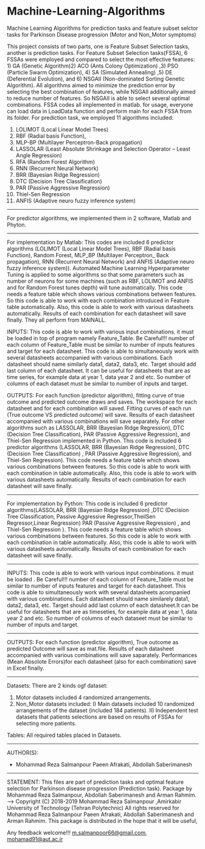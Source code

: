 # Machine-Learning-Algorithms
Machine Learning Algorithms for prediction tasks and feature subset selctor tasks for Parkinson Disease progression (Motor and Non_Motor symptoms)

This project consists of two parts, one is Feature Subset Selection tasks, another is prediction tasks.
For Feature Subset Selection tasks(FSSA), 6 FSSAs were employed and compared to select the most effective features: 1) GA (Genetic Algorithm)2) ACO (Ants Colony Optimization) ,3) PSO (Particle Swarm Optimization), 
4) SA (Simulated Annealing) ,5) DE (Deferential Evolution), and 6) NSGAII (Non-dominated Sorting Genetic Algorithm). All algorithms aimed to minimize the prediction error by selecting the best combination of features,
while NSGAII additionally aimed to reduce number of features. So NSGAII is able to select several optimal combinations.
FSSA codes all implemented in matlab. 
for usage, everyone can load data in LoadData function and perform main for each FSSA from its folder.
For prediction task, we employed 11 algorithms included:
1) LOLIMOT (Local Linear Model Trees)
2) RBF (Radial basis Function), 
3) MLP-BP (Multilayer Perceptron-Back propagation) 
4) LASSOLAR (Least Absolute Shrinkage and Selection Operator – Least Angle Regression) 
5) RFA (Random Forest Algorithm)
6) RNN (Recurrent Neural Network) 
7) BRR (Bayesian Ridge Regression)
8) DTC (Decision Tree Classification) 
9) PAR (Passive Aggressive Regression)
10) Thiel-Sen Regression 
11) ANFIS (Adaptive neuro fuzzy inference system)

-------------------------------------------------------------------------

For predictor algorithms, we implemented them in 2 software, Matlab and Phyton.

 -------------------------------------------------------------------------
 
For implementation by Matlab:
This codes are included 6 predictor algorithms (LOLIMOT (Local Linear Model Trees), RBF (Radial basis Function), Random Forest, MLP_BP (Multilayer Perceptron_ Back propagation), RNN (Recurrent Neural Network) and ANFIS (Adaptive neuro fuzzy inference system)). Automated Machine Learning
Hyperparameter Tuning is applied to some algorithms so that some parameters such as number of neurons for some machines (such as RBF, LOLIMOT and ANFIS and for Random Forest tunes depth) will tune automatically. This code needs a feature table which shows various combinations between features.
So this code is able to work with each combination introduced in Feature table automatically. Also, this code is able to work with various datasheets automatically. Results of each combination for each datasheet will save finally.
They all perform from MAINALL. 

INPUTS:
This code is able to work with various input combinations. it must be loaded in top of program namely Feature_Table.
Be Careful!!! number of each column of Feature_Table must be similar to number of inputs features and target for each datasheet.
This code is able to simultaneously work with several datasheets accompanied with various combinations. Each datasheet should name similarly data1, data2, data3, etc.
Target should add last column of each datasheet. It can be useful for datasheets that are as time series, for example data at year 1, data year 2 and etc. So number of columns of each dataset must be similar to number of inputs and target.

OUTPUTS:
For each function (predictor algorithm), fitting curve of true outcome and predicted outcome draws and saves.
The workspace for each datasheet and for each combination will saved.
Fitting curves of each run (True outcome VS predicted outcome) will save.
Results of each datasheet accompanied with various combinations will save separately.
For other algorithms such as LASSOLAR, BRR (Bayesian Ridge Regression), DTC (Decision Tree Classification), PAR (Passive Aggressive Regression), and Thiel-Sen Regression implemented in Python. 
This code is included 6 predictor algorithms (LASSOLAR, BRR (Bayesian Ridge Regression), DTC (Decision Tree Classification) , PAR (Passive Aggressive Regression), and Thiel-Sen Regression). 
This code needs a feature table which shows various combinations between features. So this code is able to work with each combination in table automatically. Also, this code is able to work with various datasheets automatically. Results of each combination for each datasheet will save finally.

 -------------------------------------------------------------------------
For implementation by Python:
This code is included 6 predictor algorithms(LASSOLAR, BRR (Bayesian Ridge Regression) ,DTC (Decision Tree Classification, Passive Aggressive Regressor,TheilSen Regressor,Linear Regression) 
PAR (Passive Aggressive Regression) , and  Thiel-Sen Regression ). 
This code needs a feature table which shows various combinations between
features. So this code is able to work with each combination 
in  table automatically. Also, this code is able to work with
various datasheets automatically. Results of each combination for each
datasheet will save finally.

-------------------------------------------------------------------------
INPUTS:
This code is able to work with various input combinations. it must be loaded .
Be Careful!!! number of each column of  Feature_Table must be similar to number of inputs features and target for each datasheet.
This code is able to simultaneously work with several datasheets acompanied with various combinations. Each datasheet should name similarely data1, data2, data3, etc.
Target should add last column of each datasheet.It can be useful for
datasheets that are as timeseties, for example data at year 1, data year
2 and etc. So number of columns of each dataseet must be similar to number
of inputs and target.

-------------------------------------------------------------------------
OUTPUTS:
For each function (predictor algorithm), 
True outcome as predicted Outcome will save as mat.file.
Results of each datasheet accompanied with various combinations will save saparately.
Performances (Mean Absolote Errors)for each datasheet (also for each combination) save in Excel finally.

 -------------------------------------------------------------------------
 Datasets:
 There are 2 kinds ogf dataset:
 1) Motor datasets included 4 randomized arrangements.
 2) Non_Motor datasets included:
 I) Main datasets included 10 randomized arrangements of the dataset (included 184 patients).
 II) Independent test datasets that patients selections are based on results of FSSAs for selecting more patients.
 
 Tables:
 All required tables placed in Datasets.
 
  -------------------------------------------------------------------------

AUTHOR(S):
- Mohammad Reza Salmanpour Paeen Afrakati, Abdollah Saberimanesh
-------------------------------------------------------------------------
STATEMENT:
This files are part of prediction tasks and optimal feature selection for Parkinson disease progression (Prediction task). Package by Mohammad Reza Salmanpour, Abdollah Saberimanesh and Arman Rahmim.
--> Copyright (C) 2018-2019 Mohammad Reza Salmanpour ,Amirkabir University of Technology (Tehran Polytechnic) 
All rights reserved for Mohammad Reza Salmanpour Paeen Afrakati, Abdollah Saberimanesh and Arman Rahmim.
This package is distributed in the hope that it will be useful,

Any feedback welcome!!!
m.salmanpoor66@gmail.com, mohamad91@aut.ac.ir
